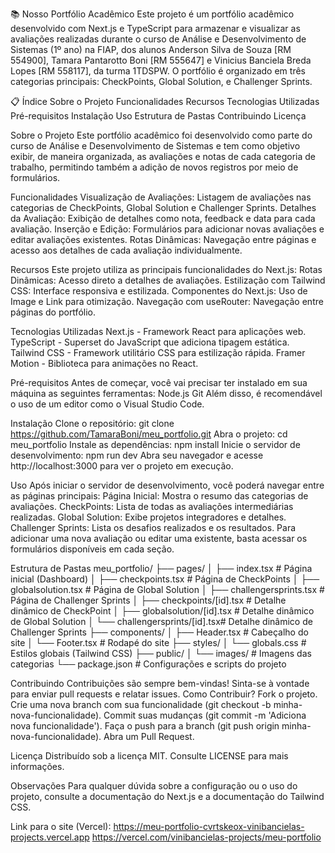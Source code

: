📚 Nosso Portfólio Acadêmico
Este projeto é um portfólio acadêmico desenvolvido com Next.js e TypeScript para armazenar e visualizar as avaliações realizadas durante o curso de Análise e Desenvolvimento de Sistemas (1º ano) na FIAP, dos alunos Anderson Silva de Souza [RM 554900], Tamara Pantarotto Boni [RM 555647] e Vinicius Banciela Breda Lopes [RM 558117], da turma 1TDSPW. O portfólio é organizado em três categorias principais: CheckPoints, Global Solution, e Challenger Sprints.

📋 Índice
Sobre o Projeto
Funcionalidades
Recursos
Tecnologias Utilizadas
Pré-requisitos
Instalação
Uso
Estrutura de Pastas
Contribuindo
Licença

Sobre o Projeto
Este portfólio acadêmico foi desenvolvido como parte do curso de Análise e Desenvolvimento de Sistemas e tem como objetivo exibir, de maneira organizada, as avaliações e notas de cada categoria de trabalho, permitindo também a adição de novos registros por meio de formulários.

Funcionalidades
Visualização de Avaliações: Listagem de avaliações nas categorias de CheckPoints, Global Solution e Challenger Sprints.
Detalhes da Avaliação: Exibição de detalhes como nota, feedback e data para cada avaliação.
Inserção e Edição: Formulários para adicionar novas avaliações e editar avaliações existentes.
Rotas Dinâmicas: Navegação entre páginas e acesso aos detalhes de cada avaliação individualmente.

Recursos
Este projeto utiliza as principais funcionalidades do Next.js:
Rotas Dinâmicas: Acesso direto a detalhes de avaliações.
Estilização com Tailwind CSS: Interface responsiva e estilizada.
Componentes do Next.js: Uso de Image e Link para otimização.
Navegação com useRouter: Navegação entre páginas do portfólio.

Tecnologias Utilizadas
Next.js - Framework React para aplicações web.
TypeScript - Superset do JavaScript que adiciona tipagem estática.
Tailwind CSS - Framework utilitário CSS para estilização rápida.
Framer Motion - Biblioteca para animações no React.

Pré-requisitos
Antes de começar, você vai precisar ter instalado em sua máquina as seguintes ferramentas:
Node.js
Git
Além disso, é recomendável o uso de um editor como o Visual Studio Code.

Instalação
Clone o repositório:
git clone https://github.com/TamaraBoni/meu_portfolio.git
Abra o projeto:
cd meu_portfolio
Instale as dependências:
npm install
Inicie o servidor de desenvolvimento:
npm run dev
Abra seu navegador e acesse http://localhost:3000 para ver o projeto em execução.

Uso
Após iniciar o servidor de desenvolvimento, você poderá navegar entre as páginas principais:
Página Inicial: Mostra o resumo das categorias de avaliações.
CheckPoints: Lista de todas as avaliações intermediárias realizadas.
Global Solution: Exibe projetos integradores e detalhes.
Challenger Sprints: Lista os desafios realizados e os resultados.
Para adicionar uma nova avaliação ou editar uma existente, basta acessar os formulários disponíveis em cada seção.

Estrutura de Pastas
meu_portfolio/
├── pages/
│ ├── index.tsx # Página inicial (Dashboard)
│ ├── checkpoints.tsx # Página de CheckPoints
│ ├── globalsolution.tsx # Página de Global Solution
│ ├── challengersprints.tsx # Página de Challenger Sprints
│ ├── checkpoints/[id].tsx # Detalhe dinâmico de CheckPoint
│ ├── globalsolution/[id].tsx # Detalhe dinâmico de Global Solution
│ └── challengersprints/[id].tsx# Detalhe dinâmico de Challenger Sprints
├── components/
│ ├── Header.tsx # Cabeçalho do site
│ └── Footer.tsx # Rodapé do site
├── styles/
│ └── globals.css # Estilos globais (Tailwind CSS)
├── public/
│ └── images/ # Imagens das categorias
└── package.json # Configurações e scripts do projeto

Contribuindo
Contribuições são sempre bem-vindas! Sinta-se à vontade para enviar pull requests e relatar issues.
Como Contribuir?
Fork o projeto.
Crie uma nova branch com sua funcionalidade (git checkout -b minha-nova-funcionalidade).
Commit suas mudanças (git commit -m 'Adiciona nova funcionalidade').
Faça o push para a branch (git push origin minha-nova-funcionalidade).
Abra um Pull Request.

Licença
Distribuído sob a licença MIT. Consulte LICENSE para mais informações.

Observações
Para qualquer dúvida sobre a configuração ou o uso do projeto, consulte a documentação do Next.js e a documentação do Tailwind CSS.

Link para o site (Vercel):
https://meu-portfolio-cvrtskeox-vinibancielas-projects.vercel.app
https://vercel.com/vinibancielas-projects/meu-portfolio
